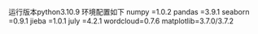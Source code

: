 运行版本python3.10.9
环境配置如下
numpy =1.0.2
pandas =3.9.1
seaborn =0.9.1
jieba =1.0.1
july =4.2.1
wordcloud=0.7.6
matplotlib=3.7.0/3.7.2

